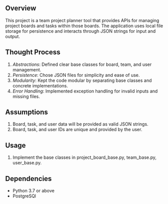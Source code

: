 
## Overview

This project is a team project planner tool that provides APIs for managing project boards and tasks within those boards. The application uses local file storage for persistence and interacts through JSON strings for input and output.

## Thought Process

1. *Abstractions*: Defined clear base classes for board, team, and user management.
2. *Persistence*: Chose JSON files for simplicity and ease of use.
3. *Modularity*: Kept the code modular by separating base classes and concrete implementations.
4. *Error Handling*: Implemented exception handling for invalid inputs and missing files.

## Assumptions

1. Board, task, and user data will be provided as valid JSON strings.
2. Board, task, and user IDs are unique and provided by the user.

## Usage

1. Implement the base classes in project_board_base.py, team_base.py, user_base.py.

## Dependencies

- Python 3.7 or above
- PostgreSQl 
